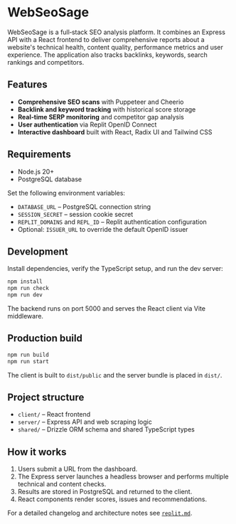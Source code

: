 # WebSeoSage

WebSeoSage is a full‑stack SEO analysis platform. It combines an Express API with a React frontend to deliver comprehensive reports about a website's technical health, content quality, performance metrics and user experience. The application also tracks backlinks, keywords, search rankings and competitors.

## Features
- **Comprehensive SEO scans** with Puppeteer and Cheerio
- **Backlink and keyword tracking** with historical score storage
- **Real‑time SERP monitoring** and competitor gap analysis
- **User authentication** via Replit OpenID Connect
- **Interactive dashboard** built with React, Radix UI and Tailwind CSS

## Requirements
- Node.js 20+
- PostgreSQL database

Set the following environment variables:
- `DATABASE_URL` – PostgreSQL connection string
- `SESSION_SECRET` – session cookie secret
- `REPLIT_DOMAINS` and `REPL_ID` – Replit authentication configuration
- Optional: `ISSUER_URL` to override the default OpenID issuer

## Development
Install dependencies, verify the TypeScript setup, and run the dev server:
```bash
npm install
npm run check
npm run dev
```
The backend runs on port 5000 and serves the React client via Vite middleware.

## Production build
```bash
npm run build
npm run start
```
The client is built to `dist/public` and the server bundle is placed in `dist/`.

## Project structure
- `client/` – React frontend
- `server/` – Express API and web scraping logic
- `shared/` – Drizzle ORM schema and shared TypeScript types

## How it works
1. Users submit a URL from the dashboard.
2. The Express server launches a headless browser and performs multiple technical and content checks.
3. Results are stored in PostgreSQL and returned to the client.
4. React components render scores, issues and recommendations.

For a detailed changelog and architecture notes see [`replit.md`](replit.md).

